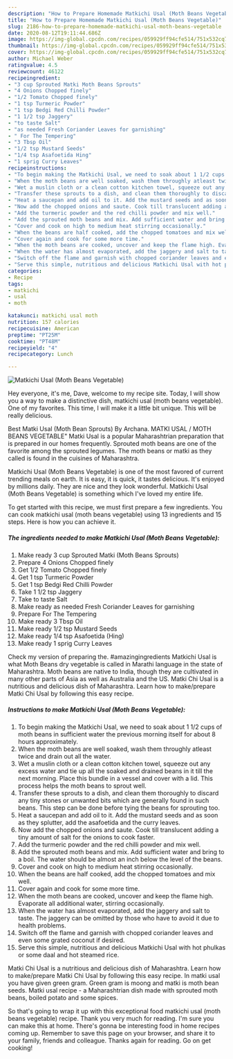 ```yaml
---
description: "How to Prepare Homemade Matkichi Usal (Moth Beans Vegetable)"
title: "How to Prepare Homemade Matkichi Usal (Moth Beans Vegetable)"
slug: 2186-how-to-prepare-homemade-matkichi-usal-moth-beans-vegetable
date: 2020-08-12T19:11:44.686Z
image: https://img-global.cpcdn.com/recipes/059929ff94cfe514/751x532cq70/matkichi-usal-moth-beans-vegetable-recipe-main-photo.jpg
thumbnail: https://img-global.cpcdn.com/recipes/059929ff94cfe514/751x532cq70/matkichi-usal-moth-beans-vegetable-recipe-main-photo.jpg
cover: https://img-global.cpcdn.com/recipes/059929ff94cfe514/751x532cq70/matkichi-usal-moth-beans-vegetable-recipe-main-photo.jpg
author: Michael Weber
ratingvalue: 4.5
reviewcount: 46122
recipeingredient:
- "3 cup Sprouted Matki Moth Beans Sprouts"
- "4 Onions Chopped finely"
- "1/2 Tomato Chopped finely"
- "1 tsp Turmeric Powder"
- "1 tsp Bedgi Red Chilli Powder"
- "1 1/2 tsp Jaggery"
- "to taste Salt"
- "as needed Fresh Coriander Leaves for garnishing"
- " For The Tempering"
- "3 Tbsp Oil"
- "1/2 tsp Mustard Seeds"
- "1/4 tsp Asafoetida Hing"
- "1 sprig Curry Leaves"
recipeinstructions:
- "To begin making the Matkichi Usal, we need to soak about 1 1/2 cups of moth beans in sufficient water the previous morning itself for about 8 hours approximately."
- "When the moth beans are well soaked, wash them throughly atleast twice and drain out all the water."
- "Wet a muslin cloth or a clean cotton kitchen towel, squeeze out any excess water and tie up all the soaked and drained beans in it till the next morning. Place this bundle in a vessel and cover with a lid. This process helps the moth beans to sprout well."
- "Transfer these sprouts to a dish, and clean them thoroughly to discard any tiny stones or unwanted bits which are generally found in such beans. This step can be done before tying the beans for sprouting too."
- "Heat a saucepan and add oil to it. Add the mustard seeds and as soon as they splutter, add the asafoetida and the curry leaves."
- "Now add the chopped onions and saute. Cook till translucent adding a tiny amount of salt for the onions to cook faster."
- "Add the turmeric powder and the red chilli powder and mix well."
- "Add the sprouted moth beans and mix. Add sufficient water and bring to a boil. The water should be almost an inch below the level of the beans."
- "Cover and cook on high to medium heat stirring occasionally."
- "When the beans are half cooked, add the chopped tomatoes and mix well."
- "Cover again and cook for some more time."
- "When the moth beans are cooked, uncover and keep the flame high. Evaporate all additional water, stirring occasionally."
- "When the water has almost evaporated, add the jaggery and salt to taste. The jaggery can be omitted by those who have to avoid it due to health problems."
- "Switch off the flame and garnish with chopped coriander leaves and even some grated coconut if desired."
- "Serve this simple, nutritious and delicious Matkichi Usal with hot phulkas or some daal and hot steamed rice."
categories:
- Recipe
tags:
- matkichi
- usal
- moth

katakunci: matkichi usal moth 
nutrition: 157 calories
recipecuisine: American
preptime: "PT25M"
cooktime: "PT48M"
recipeyield: "4"
recipecategory: Lunch

---
```



![Matkichi Usal (Moth Beans Vegetable)](https://img-global.cpcdn.com/recipes/059929ff94cfe514/751x532cq70/matkichi-usal-moth-beans-vegetable-recipe-main-photo.jpg)

Hey everyone, it's me, Dave, welcome to my recipe site. Today, I will show you a way to make a distinctive dish, matkichi usal (moth beans vegetable). One of my favorites. This time, I will make it a little bit unique. This will be really delicious.

Best Matki Usal (Moth Bean Sprouts) By Archana. MATKI USAL / MOTH BEANS VEGETABLE&#34; Matki Usal is a popular Maharashtrian preparation that is prepared in our homes frequently. Sprouted moth beans are one of the favorite among the sprouted legumes. The moth beans or matki as they called is found in the cuisines of Maharashtra.

Matkichi Usal (Moth Beans Vegetable) is one of the most favored of current trending meals on earth. It is easy, it is quick, it tastes delicious. It's enjoyed by millions daily. They are nice and they look wonderful. Matkichi Usal (Moth Beans Vegetable) is something which I've loved my entire life.


To get started with this recipe, we must first prepare a few ingredients. You can cook matkichi usal (moth beans vegetable) using 13 ingredients and 15 steps. Here is how you can achieve it.

<!--inarticleads1-->

##### The ingredients needed to make Matkichi Usal (Moth Beans Vegetable):

1. Make ready 3 cup Sprouted Matki (Moth Beans Sprouts)
1. Prepare 4 Onions Chopped finely
1. Get 1/2 Tomato Chopped finely
1. Get 1 tsp Turmeric Powder
1. Get 1 tsp Bedgi Red Chilli Powder
1. Take 1 1/2 tsp Jaggery
1. Take to taste Salt
1. Make ready as needed Fresh Coriander Leaves for garnishing
1. Prepare  For The Tempering
1. Make ready 3 Tbsp Oil
1. Make ready 1/2 tsp Mustard Seeds
1. Make ready 1/4 tsp Asafoetida (Hing)
1. Make ready 1 sprig Curry Leaves


Check my version of preparing the. #amazingingredients Matkichi Usal is what Moth Beans dry vegetable is called in Marathi language in the state of Maharashtra. Moth beans are native to India, though they are cultivated in many other parts of Asia as well as Australia and the US. Matki Chi Usal is a nutritious and delicious dish of Maharashtra. Learn how to make/prepare Matki Chi Usal by following this easy recipe. 

<!--inarticleads2-->

##### Instructions to make Matkichi Usal (Moth Beans Vegetable):

1. To begin making the Matkichi Usal, we need to soak about 1 1/2 cups of moth beans in sufficient water the previous morning itself for about 8 hours approximately.
1. When the moth beans are well soaked, wash them throughly atleast twice and drain out all the water.
1. Wet a muslin cloth or a clean cotton kitchen towel, squeeze out any excess water and tie up all the soaked and drained beans in it till the next morning. Place this bundle in a vessel and cover with a lid. This process helps the moth beans to sprout well.
1. Transfer these sprouts to a dish, and clean them thoroughly to discard any tiny stones or unwanted bits which are generally found in such beans. This step can be done before tying the beans for sprouting too.
1. Heat a saucepan and add oil to it. Add the mustard seeds and as soon as they splutter, add the asafoetida and the curry leaves.
1. Now add the chopped onions and saute. Cook till translucent adding a tiny amount of salt for the onions to cook faster.
1. Add the turmeric powder and the red chilli powder and mix well.
1. Add the sprouted moth beans and mix. Add sufficient water and bring to a boil. The water should be almost an inch below the level of the beans.
1. Cover and cook on high to medium heat stirring occasionally.
1. When the beans are half cooked, add the chopped tomatoes and mix well.
1. Cover again and cook for some more time.
1. When the moth beans are cooked, uncover and keep the flame high. Evaporate all additional water, stirring occasionally.
1. When the water has almost evaporated, add the jaggery and salt to taste. The jaggery can be omitted by those who have to avoid it due to health problems.
1. Switch off the flame and garnish with chopped coriander leaves and even some grated coconut if desired.
1. Serve this simple, nutritious and delicious Matkichi Usal with hot phulkas or some daal and hot steamed rice.


Matki Chi Usal is a nutritious and delicious dish of Maharashtra. Learn how to make/prepare Matki Chi Usal by following this easy recipe. In matki usal you have given green gram. Green gram is moong and matki is moth bean seeds. Matki usal recipe - a Maharashtrian dish made with sprouted moth beans, boiled potato and some spices. 

So that's going to wrap it up with this exceptional food matkichi usal (moth beans vegetable) recipe. Thank you very much for reading. I'm sure you can make this at home. There's gonna be interesting food in home recipes coming up. Remember to save this page on your browser, and share it to your family, friends and colleague. Thanks again for reading. Go on get cooking!
